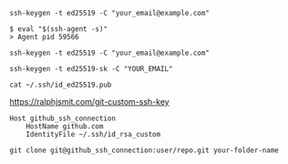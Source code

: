 ```shell
ssh-keygen -t ed25519 -C "your_email@example.com"
```
```shell
$ eval "$(ssh-agent -s)"
> Agent pid 59566
```
```shell
ssh-keygen -t ed25519 -C "your_email@example.com"
```
```shell
ssh-keygen -t ed25519-sk -C "YOUR_EMAIL"
```
```shell
cat ~/.ssh/id_ed25519.pub
```
https://ralphjsmit.com/git-custom-ssh-key
```
Host github_ssh_connection
	HostName github.com
	IdentityFile ~/.ssh/id_rsa_custom
```
```
git clone git@github_ssh_connection:user/repo.git your-folder-name 
```
